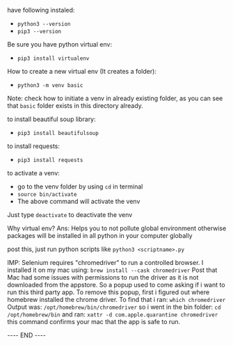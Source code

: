 have following instaled:
- `python3 --version`
- `pip3 --version`

Be sure you have python virtual env:
- `pip3 install virtualenv`

How to create a new virtual env (It creates a folder):
- `python3 -m venv basic`

Note: check how to initiate a venv in already existing folder, as you can see that `basic` folder exists in this directory already.

to install beautiful soup library:
- `pip3 install beautifulsoup`

to install requests:
- `pip3 install requests`

to activate a venv:
- go to the venv folder by using `cd` in terminal
- `source bin/activate`
- The above command will activate the venv

Just type `deactivate` to deactivate the venv

Why virtual env?
Ans: Helps you to not pollute global environment otherwise packages will be installed in all python in your computer globally

post this, just run python scripts like `python3 <scriptname>.py`

IMP: Selenium requires "chromedriver" to run a controlled browser.
I installed it on my mac using: `brew install --cask chromedriver`
Post that Mac had some issues with permissions to run the driver as it is not downloaded from the appstore.
So a popup used to come asking if i want to run this third party app.
To remove this popup, first i figured out where homebrew installed the chrome driver.
To find that i ran: `which chromedriver`
Output was: `/opt/homebrew/bin/chromedriver`
so i went in the bin folder: `cd /opt/homebrew/bin`
and ran: `xattr -d com.apple.quarantine chromedriver`
this command confirms your mac that the app is safe to run.

---- END ----